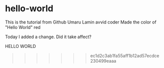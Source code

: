 # hello-world
This is the tutorial from Github
Umaru Lamin avvid coder
Made the color of "Hello World" red

Today I added a change.
Did it take affect?


HELLO WORLD

>>>>>>> ec1d2c3ab1fa55aff1b12ad57ecdce230499eaaa
